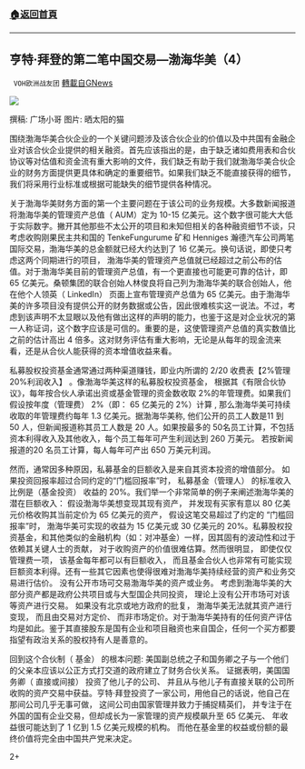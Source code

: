 ###  [:house:返回首頁](https://github.com/ourhimalayas/txt)
---

## 亨特·拜登的第二笔中国交易—渤海华美（4）
` VOH欧洲战友团` [轉載自GNews](https://gnews.org/zh-hans/454638/)

![]()![](https://gnews-media-offload.s3.amazonaws.com/wp-content/uploads/2020/10/25200856/G15.jpg)


撰稿: 广场小哥 图片: 晒太阳的猫



围绕渤海华美合伙企业的一个关键问题涉及该合伙企业的价值以及中共国有金融企业对该合伙企业提供的相关融资。首先应该指出的是，由于缺乏诸如费用表和合伙协议等对估值和资金流有重大影响的文件，我们缺乏有助于我们就渤海华美合伙企业的财务方面提供更具体和确定的重要细节。如果我们缺乏不能直接获得的细节，我们将采用行业标准或根据可能缺失的细节提供各种情况。

关于渤海华美财务方面的第一个主要问题在于该公司的业务规模。大多数新闻报道将渤海华美的管理资产总值（ AUM）定为 10-15 亿美元。这个数字很可能大大低于实际数字。撇开其他那些不太公开的项目和未知但相关的各种融资细节不谈，只考虑收购刚果民主共和国的 TenkeFungurume 矿和 Henniges 瀚德汽车公司两笔国际交易，渤海华美的总金额就已经大约达到了 16 亿美元。换句话说，即使只考虑这两个同期进行的项目， 渤海华美的管理资产总值就已经超过之前公布的估值。对于渤海华美目前的管理资产总值，有一个更直接也可能更可靠的估计，即 65 亿美元。桑顿集团的联合创始人林俊良将自己列为渤海华美的联合创始人，他在他个人领英（ LinkedIn） 页面上宣布管理资产总值为 65 亿美元。由于渤海华美的许多项目没有提供公开的财务数据或公告，因此很难核实这一说法。不过，考虑到该声明不太显眼以及他有做出这样的声明的能力，也鉴于这是对企业状况的第一人称证词，这个数字应该是可信的。重要的是，这使管理资产总值的真实数值比之前的估计高出 4 倍多。这对财务评估有重大影响，无论是从每年的现金流来看，还是从合伙人能获得的资本增值收益来看。

私募股权投资基金通常通过两种渠道赚钱，即业内所谓的 2/20 收费表【2%管理20%利润收入】 。像渤海华美这样的私募股权投资基金， 根据其《有限合伙协议》，每年按合伙人承诺出资或基金管理的资金数收取 2%的年管理费。如果我们假设按年度（管理费） 2%（即： 65 亿美元的 2%）计算 , 那么渤海华美可持续收取的年管理费约每年 1.3 亿美元。据渤海华美称, 他们公开的员工人数是11 到 50 人，但新闻报道称其员工人数是 20 人。如果按最多的 50名员工计算，不包括资本利得收入及其他收入，每个员工每年可产生利润达到 260 万美元。 若按新闻报道的20 名员工计算，每人每年可产出 650 万美元利润。

然而，通常因多种原因，私募基金的巨额收入是来自其资本投资的增值部分。 如果投资回报率超过合同约定的“门槛回报率”时， 私募基金（管理人） 的标准收入比例是（基金投资） 收益的 20%。我们举一个非常简单的例子来阐述渤海华美的潜在巨额收入： 假设渤海华美想变现其现有资产， 并发现有买家有意以 80 亿美元价格收购其当前定价为 65 亿美元的资产， 假设这笔交易超过了约定的 “门槛回报率”时， 渤海华美可实现的收益为 15 亿美元或 30 亿美元的 20%。私募股权投资基金，和其他类似的金融机构（如：对冲基金）一样，因其固有的波动性和过于依赖其关键人士的贡献， 对于收购资产的价值很难估算。然而很明显， 即使仅仅管理费一项， 该基金每年都可以有巨额收入， 而且基金合伙人也非常有可能实现巨额资本利得。还有一些其它因素也使得很难对渤海华美持续经营的资产和业务交易进行估价。 没有公开市场可交易渤海华美的资产或业务。 考虑到渤海华美的大部分资产都是政府公共项目或与大型国企共同投资， 理论上没有公开市场可对该等资产进行交易。 如果没有北京或地方政府的批复， 渤海华美无法就其资产进行变现， 而且由交易对方定价、 而非市场定价。对于渤海华美持有的任何资产评估均是如此。鉴于其直接股东是国有企业和项目融资也来自国企，任何一个买方都要指望有政治关系的股权持有人是善意的。

回到这个合伙制（ 基金） 的根本问题: 美国副总统之子和国务卿之子与一个他们的父亲本应该以公正方式打交道的政府建立了财务合伙关系。 证据表明，美国国务卿（ 直接或间接） 投资了他儿子的公司、 并且从与他儿子有直接关联的公司所收购的资产交易中获益。亨特·拜登投资了一家公司，用他自己的话说，他自己在那间公司几乎无事可做， 这间公司由国家管理并致力于捕捉精英们， 并专注于在外国的国有企业交易，但却成长为一家管理的资产规模飙升至 65 亿美元、 年收益很可能达到了 1 亿到 1.5 亿美元规模的机构。 而他在基金里的权益或份额的最终价值将完全由中国共产党来决定。

2+
